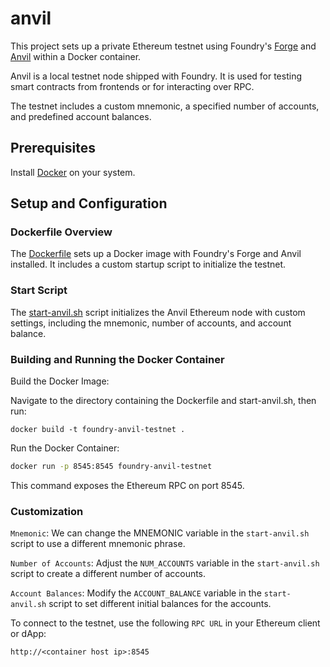 # anvil

This project sets up a private Ethereum testnet using Foundry's [Forge](https://book.getfoundry.sh/forge/) and [Anvil](https://book.getfoundry.sh/anvil/) within a Docker container. 

Anvil is a local testnet node shipped with Foundry. It is used for testing smart contracts from frontends or for interacting over RPC.

The testnet includes a custom mnemonic, a specified number of accounts, and predefined account balances.


## Prerequisites

Install [Docker](https://docs.docker.com/engine/install/) on your system.

## Setup and Configuration

### Dockerfile Overview
The [Dockerfile](Dockerfile) sets up a Docker image with Foundry's Forge and Anvil installed. It includes a custom startup script to initialize the testnet.

### Start Script 
The [start-anvil.sh](start-anvil.sh) script initializes the Anvil Ethereum node with custom settings, including the mnemonic, number of accounts, and account balance.

### Building and Running the Docker Container
Build the Docker Image:

Navigate to the directory containing the Dockerfile and start-anvil.sh, then run:
```shell
docker build -t foundry-anvil-testnet .
```

Run the Docker Container:
```sh
docker run -p 8545:8545 foundry-anvil-testnet
```

This command exposes the Ethereum RPC on port 8545.

### Customization

`Mnemonic`: We can change the MNEMONIC variable in the `start-anvil.sh` script to use a different mnemonic phrase.

`Number of Accounts`: Adjust the `NUM_ACCOUNTS` variable in the `start-anvil.sh` script to create a different number of accounts.

`Account Balances`: Modify the `ACCOUNT_BALANCE` variable in the `start-anvil.sh` script to set different initial balances for the accounts.


To connect to the testnet, use the following `RPC URL` in your Ethereum client or dApp:
```shell
http://<container host ip>:8545
```